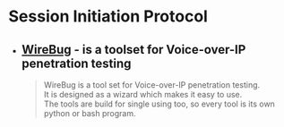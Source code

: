 # Session Initiation Protocol

- ## [WireBug](https://github.com/SySS-Research/WireBug) -  is a toolset for Voice-over-IP penetration testing
  > WireBug is a tool set for Voice-over-IP penetration testing. <br>
  > It is designed as a wizard which makes it easy to use. <br>
  > The tools are build for single using too, so every tool is its own python or bash program. <br>

